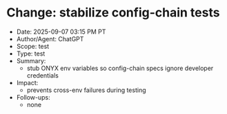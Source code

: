 # Change: stabilize config-chain tests

- Date: 2025-09-07 03:15 PM PT
- Author/Agent: ChatGPT
- Scope: test
- Type: test
- Summary:
  - stub ONYX env variables so config-chain specs ignore developer credentials
- Impact:
  - prevents cross-env failures during testing
- Follow-ups:
  - none
